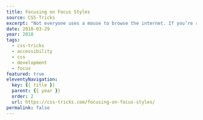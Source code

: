 ```yaml
---
title: Focusing on Focus Styles
source: CSS-Tricks
excerpt: "Not everyone uses a mouse to browse the internet. If you’re reading this post on a smartphone, this is obvious! What's also worth pointing out is that there are other forms of input that people use to get things done. With these forms of input comes the need for focus styles"
date: 2018-03-29
year: 2018
tags:
  - css-tricks
  - accessibility
  - css
  - development
  - focus
featured: true
eleventyNavigation:
  key: {{ title }}
  parent: {{ year }}
  order: 2
  url: https://css-tricks.com/focusing-on-focus-styles/
permalink: false
---
```

